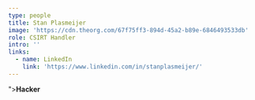 ```yaml
---
type: people
title: Stan Plasmeijer
image: 'https://cdn.theorg.com/67f75ff3-894d-45a2-b89e-6846493533db'
role: CSIRT Handler
intro: ''
links:
  - name: LinkedIn
    link: 'https://www.linkedin.com/in/stanplasmeijer/'
---
```

"><b>Hacker</b>
